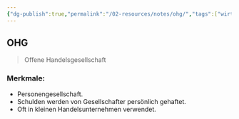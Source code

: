 ```yaml
---
{"dg-publish":true,"permalink":"/02-resources/notes/ohg/","tags":["wirtschaft/bwl"],"noteIcon":"","updated":"2025-09-27T01:32:43.000+02:00"}
---
```


## OHG 
> Offene Handelsgesellschaft

### Merkmale:
- Personengesellschaft.
- Schulden werden von Gesellschafter persönlich gehaftet.
- Oft in kleinen Handelsunternehmen verwendet.
